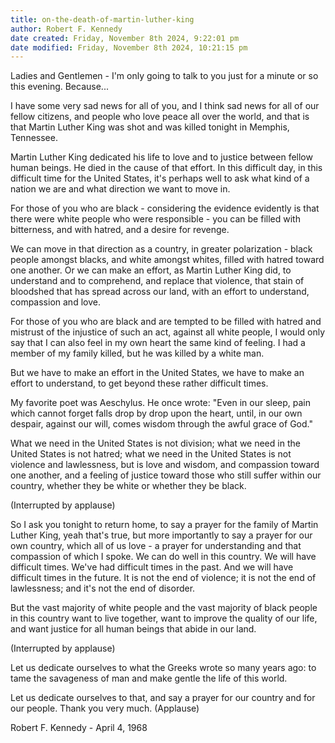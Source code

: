 ```yaml
---
title: on-the-death-of-martin-luther-king
author: Robert F. Kennedy
date created: Friday, November 8th 2024, 9:22:01 pm
date modified: Friday, November 8th 2024, 10:21:15 pm
---
```


 Ladies and Gentlemen - I'm only going to talk to you just for a minute or so this evening. Because...

 I have some very sad news for all of you, and I think sad news for all of our fellow citizens, and people who love peace all over the world, and that is that Martin Luther King was shot and was killed tonight in Memphis, Tennessee.

 Martin Luther King dedicated his life to love and to justice between fellow human beings. He died in the cause of that effort. In this difficult day, in this difficult time for the United States, it's perhaps well to ask what kind of a nation we are and what direction we want to move in.

 For those of you who are black - considering the evidence evidently is that there were white people who were responsible - you can be filled with bitterness, and with hatred, and a desire for revenge.

 We can move in that direction as a country, in greater polarization - black people amongst blacks, and white amongst whites, filled with hatred toward one another. Or we can make an effort, as Martin Luther King did, to understand and to comprehend, and replace that violence, that stain of bloodshed that has spread across our land, with an effort to understand, compassion and love.

 For those of you who are black and are tempted to be filled with hatred and mistrust of the injustice of such an act, against all white people, I would only say that I can also feel in my own heart the same kind of feeling. I had a member of my family killed, but he was killed by a white man.

 But we have to make an effort in the United States, we have to make an effort to understand, to get beyond these rather difficult times.

 My favorite poet was Aeschylus. He once wrote: "Even in our sleep, pain which cannot forget falls drop by drop upon the heart, until, in our own despair, against our will, comes wisdom through the awful grace of God."

 What we need in the United States is not division; what we need in the United States is not hatred; what we need in the United States is not violence and lawlessness, but is love and wisdom, and compassion toward one another, and a feeling of justice toward those who still suffer within our country, whether they be white or whether they be black.

 (Interrupted by applause)

 So I ask you tonight to return home, to say a prayer for the family of Martin Luther King, yeah that's true, but more importantly to say a prayer for our own country, which all of us love - a prayer for understanding and that compassion of which I spoke. We can do well in this country. We will have difficult times. We've had difficult times in the past. And we will have difficult times in the future. It is not the end of violence; it is not the end of lawlessness; and it's not the end of disorder.

 But the vast majority of white people and the vast majority of black people in this country want to live together, want to improve the quality of our life, and want justice for all human beings that abide in our land.

 (Interrupted by applause)

 Let us dedicate ourselves to what the Greeks wrote so many years ago: to tame the savageness of man and make gentle the life of this world.

 Let us dedicate ourselves to that, and say a prayer for our country and for our people. Thank you very much. (Applause)

 Robert F. Kennedy - April 4, 1968